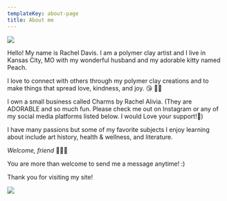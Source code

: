 ```yaml
---
templateKey: about-page
title: About me
---
```

![](/img/20191221_183332.jpg)

Hello! My name is Rachel Davis. I am a polymer clay artist and I live in Kansas City, MO with my wonderful husband and my adorable kitty named Peach. 

I love to connect with others through my polymer clay creations and to make things that spread love, kindness, and joy. 😘 🌺🌸 

I own a small business called Charms by Rachel Alivia. (They are ADORABLE and so much fun. Please check me out on Instagram or any of my social media platforms listed below. I would Love your support!💖)

I have many passions but some of my favorite subjects I enjoy learning about include art history, health & wellness, and literature. 

*Welcome, friend* 💜💜💜

You are more than welcome to send me a message anytime! :)

Thank you for visiting my site!

![](/img/20200710_122352.jpg)